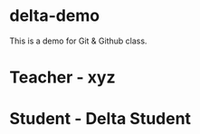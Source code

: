 # delta-demo
This is a demo for Git &amp; Github class.


# Teacher - xyz

# Student - Delta Student